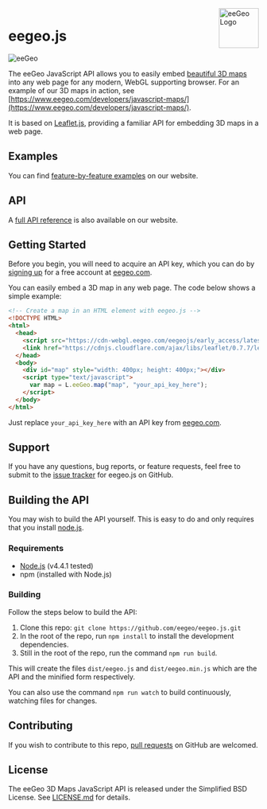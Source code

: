<a href="https://www.eegeo.com/">
    <img src="https://cdn2.eegeo.com/wp-content/uploads/2016/03/eegeo_logo_quite_big.png" alt="eeGeo Logo" title="eegeo" align="right" height="80px" />
</a>

# eegeo.js

![eeGeo](https://cdn2.eegeo.com/wp-content/uploads/2016/03/readme-banner.jpg)

The eeGeo JavaScript API allows you to easily embed [beautiful 3D maps](https://www.eegeo.com/) into any web page for any modern, WebGL supporting browser. For an example of our 3D maps in action, see [https://www.eegeo.com/developers/javascript-maps/](https://www.eegeo.com/developers/javascript-maps/).

It is based on [Leaflet.js](http://leafletjs.com/), providing a familiar API for embedding 3D maps in a web page.

## Examples

You can find [feature-by-feature examples](https://www.eegeo.com/eegeo.js/examples/) on our website.

## API

A [full API reference](https://www.eegeo.com/eegeo.js/docs/) is also available on our website.

## Getting Started

Before you begin, you will need to acquire an API key, which you can do by [signing up](https://www.eegeo.com/register/) for a free account at [eegeo.com](https://www.eegeo.com).

You can easily embed a 3D map in any web page. The code below shows a simple example:

```html
<!-- Create a map in an HTML element with eegeo.js -->
<!DOCTYPE HTML>
<html>
  <head>
    <script src="https://cdn-webgl.eegeo.com/eegeojs/early_access/latest/eegeo.js"></script>
    <link href="https://cdnjs.cloudflare.com/ajax/libs/leaflet/0.7.7/leaflet.css" rel="stylesheet" />
  </head>
  <body>
    <div id="map" style="width: 400px; height: 400px;"></div>
    <script type="text/javascript">
      var map = L.eeGeo.map("map", "your_api_key_here");
    </script>
  </body>
</html>
```

Just replace `your_api_key_here` with an API key from [eegeo.com](https://www.eegeo.com/register/).

## Support

If you have any questions, bug reports, or feature requests, feel free to submit to the [issue tracker](https://github.com/eegeo/eegeo.js/issues) for eegeo.js on GitHub.

## Building the API

You may wish to build the API yourself. This is easy to do and only requires that you install [node.js](https://nodejs.org/en/).

### Requirements

*   [Node.js](https://nodejs.org/en/) (v4.4.1 tested)
*   npm (installed with Node.js)

### Building

Follow the steps below to build the API:

1.  Clone this repo: `git clone https://github.com/eegeo/eegeo.js.git`
2.  In the root of the repo, run `npm install` to install the development dependencies.
3.  Still in the root of the repo, run the command `npm run build`.

This will create the files `dist/eegeo.js` and `dist/eegeo.min.js` which are the API and the minified form respectively.

You can also use the command `npm run watch` to build continuously, watching files for changes.

## Contributing

If you wish to contribute to this repo, [pull requests](https://github.com/eegeo/eegeo.js) on GitHub are welcomed.

## License

The eeGeo 3D Maps JavaScript API is released under the Simplified BSD License. See [LICENSE.md](https://github.com/eegeo/eegeo.js/blob/master/LICENSE.md) for details.